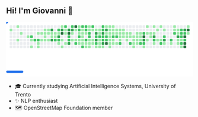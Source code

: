 ## Hi! I'm Giovanni 👋

<picture>
  <source
    media="(prefers-color-scheme: dark)"
    srcset="images/breakout-dark.svg"
  />
  <source
    media="(prefers-color-scheme: light)"
    srcset="images/breakout-light.svg"
  />
  <img alt="Breakout Game" src="images/breakout-light.svg" />
</picture>

- 🎓 Currently studying Artificial Intelligence Systems, University of Trento
- ✨ NLP enthusiast
- 🗺️ OpenStreetMap Foundation member
